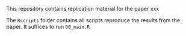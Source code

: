This repository contains replication material for the paper xxx

The `Rscripts` folder contains all scripts reproduce the results from the paper. 
It suffices to run `00_main.R`
